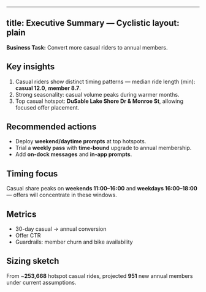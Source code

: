 
---
title: Executive Summary — Cyclistic
layout: plain
---

**Business Task:** Convert more casual riders to annual members.

## Key insights
1. Casual riders show distinct timing patterns — median ride length (min): **casual 12.0**, **member 8.7**.
2. Strong seasonality: casual volume peaks during warmer months.
3. Top casual hotspot: **DuSable Lake Shore Dr & Monroe St**, allowing focused offer placement.

## Recommended actions
- Deploy **weekend/daytime prompts** at top hotspots.
- Trial a **weekly pass** with **time-bound** upgrade to annual membership.
- Add **on-dock messages** and **in-app prompts**.

## Timing focus
Casual share peaks on **weekends 11:00–16:00** and **weekdays 16:00–18:00** — offers will concentrate in these windows.

## Metrics
- 30-day casual → annual conversion  
- Offer CTR  
- Guardrails: member churn and bike availability

## Sizing sketch
From ~**253,668** hotspot casual rides, projected **951** new annual members under current assumptions.

